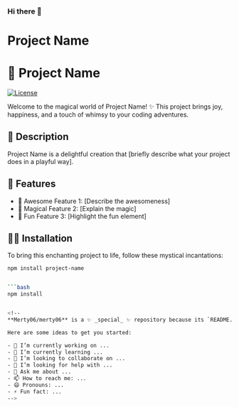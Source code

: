 ### Hi there 👋
# Project Name

# 🌈 Project Name

[![License](https://img.shields.io/badge/license-MIT-pink.svg)](LICENSE)

Welcome to the magical world of Project Name! ✨ This project brings joy, happiness, and a touch of whimsy to your coding adventures.

## 🎨 Description

Project Name is a delightful creation that [briefly describe what your project does in a playful way].

## 🌟 Features

- 🚀 Awesome Feature 1: [Describe the awesomeness]
- 🌈 Magical Feature 2: [Explain the magic]
- 🎉 Fun Feature 3: [Highlight the fun element]

## 🧚‍♀️ Installation

To bring this enchanting project to life, follow these mystical incantations:

```bash
npm install project-name


```bash
npm install


<!--
**Merty06/merty06** is a ✨ _special_ ✨ repository because its `README.md` (this file) appears on your GitHub profile.

Here are some ideas to get you started:

- 🔭 I’m currently working on ...
- 🌱 I’m currently learning ...
- 👯 I’m looking to collaborate on ...
- 🤔 I’m looking for help with ...
- 💬 Ask me about ...
- 📫 How to reach me: ...
- 😄 Pronouns: ...
- ⚡ Fun fact: ...
-->
